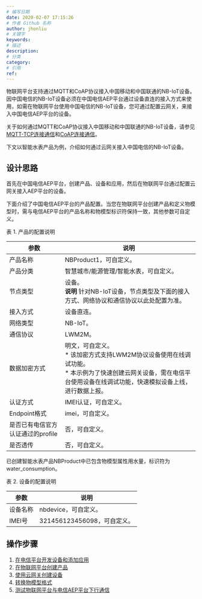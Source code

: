 ```yaml
---
# 编写日期
date: 2020-02-07 17:15:26
# 作者 Github 名称
author: jhonliu
# 关键字
keywords:
# 描述
description:
# 分类
category:
# 引用
ref:
---
```


物联网平台支持通过MQTT和CoAP协议接入中国移动和中国联通的NB-IoT设备。因中国电信的NB-IoT设备必须在中国电信AEP平台通过设备直连的接入方式来使用，如需在物联网平台使用中国电信的NB-IoT设备，您可通过配置云网关，来接入中国电信AEP平台的设备。

关于如何通过MQTT和CoAP协议接入中国移动和中国联通的NB-IoT设备，请参见[MQTT-TCP连接通信](mqtt-tcp_connect "本文档主要介绍基于TCP的MQTT连接，连接方式为MQTT客户端直连。")和[CoAP连接通信](https://help.aliyun.com/document_detail/57697.htm#concept-gn3-kr5-wdb "物联网平台支持CoAP协议连接通信。CoAP协议适用在资源受限的低功耗设备上，尤其是NB-IoT的设备使用。本文介绍基于CoAP协议进行设备接入的流程，及使用DTLS和对称加密两种认证方式下的自主接入流程。")。

下文以智能水表产品为例，介绍如何通过云网关接入中国电信的NB-IoT设备。

## 设计思路

首先在中国电信AEP平台，创建产品、设备和应用，然后在物联网平台通过配置云网关接入AEP平台的设备。

下面介绍了中国电信AEP平台的产品配置。当您在物联网平台创建产品和定义物模型时，需与电信AEP平台的产品名称和物模型标识符保持一致，其他参数可自定义。

表 1. 产品的配置说明  

| 参数 | 说明 |
| --- | --- |
| 产品名称 | NBProduct1，可自定义。 |
| 产品分类 | 智慧城市/能源管理/智能水表，可自定义。 |
| 节点类型 | 设备。 <br> **说明** 针对NB-IoT设备，节点类型及下面的接入方式、网络协议和通信协议以此处配置为准。|
| 接入方式 | 设备直连。 |
| 网络类型 | NB-IoT。 |
| 通信协议 | LWM2M。 |
| 数据加密方式 | 明文，可自定义。<br> * 该加密方式支持LWM2M协议设备使用在线调试功能。<br> * 本示例为了快速创建云网关设备，需在电信平台使用设备在线调试功能，快速模拟设备上线，进行数据上报。|
| 认证方式 | IMEI认证，可自定义。 |
| Endpoint格式 | imei，可自定义。 |
| 是否已有电信官方认证通过的profile | 否，可自定义。 |
| 是否透传 | 否，可自定义。 |

已创建智能水表产品NBProduct中已包含物模型属性用水量，标识符为water\_consumption。

表 2. 设备的配置说明  

| 参数 | 说明 |
| --- | --- |
| 设备名称 | nbdevice，可自定义。 |
| IMEI号 | 321456123456098，可自定义。 |

## 操作步骤

1.  [在电信平台开发设备和添加应用](https://help.aliyun.com/document_detail/190188.htm#task-1994708 "在进行物联网平台云网关配置前，您需在中国电信AEP平台完成产品和设备创建，并添加应用。")
2.  [在物联网平台创建产品](https://help.aliyun.com/document_detail/190189.htm#task-1994735 "您需要在物联网平台创建产品，产品名称与中国电信AEP平台产品名称一致，用于实现中国电信AEP平台设备的接入。")
3.  [使用云网关创建设备](https://help.aliyun.com/document_detail/190190.htm#task-1994773 "在中国电信AEP平台完成设备开发和应用创建后，可在物联网平台结合已创建产品，创建云网关设备，实现与电信AEP平台设备对接。")
4.  [转换物模型格式](https://help.aliyun.com/document_detail/190191.htm#task-1994787 "完成设备创建，需为产品定义物模型，与电信AEP平台进行通信。阿里云的物模型和中国电信平台物模型的数据格式不同，需要在物联网平台中进行格式转换。本案例通过Python脚本完成转换。")
5.  [测试物联网平台与电信AEP平台下行通信](https://help.aliyun.com/document_detail/190192.htm#task-1994788 "完成物模型数据格式转化后，在中国电信AEP平台自定义一个物模型属性和服务，测试接收从物联网平台设备下发的数据。")
